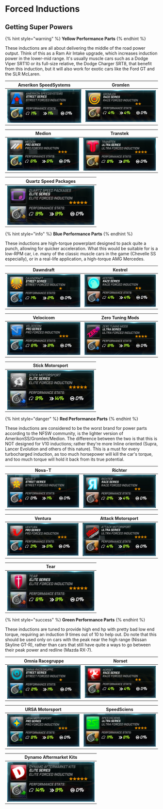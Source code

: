 # Forced Inductions

## Getting Super Powers

{% hint style="warning" %}
**Yellow Performance Parts**
{% endhint %}

These inductions are all about delivering the middle of the road power output. Think of this as a Ram Air Intake upgrade, which increases induction power in the lower-mid range. It's usually muscle cars such as a Dodge Viper SRT10 or its full-size relative, the Dodge Charger SRT8, that benefit from this induction, but it will also work for exotic cars like the Ford GT and the SLR McLaren.

| Amerikon SpeedSystems | Gromlen |
| :---: | :---: |
| ![](../.gitbook/assets/amerikon_induction.png) | ![](../.gitbook/assets/gromlen_induction.png) |

| Medion | Transtek |
| :---: | :---: |
| ![](../.gitbook/assets/medion_induction.png) | ![](../.gitbook/assets/transtek_induction.png) |

| Quartz Speed Packages |
| :---: |
| ![](../.gitbook/assets/elitebeigeforcedinduction.png) |

{% hint style="info" %}
**Blue Performance Parts**
{% endhint %}

These inductions are high-torque powerplant designed to pack quite a punch, allowing for quicker acceleration. What this would be suitable for is a low-RPM car, i.e. many of the classic muscle cars in the game \(Chevelle SS especially\), or in a real-life application, a high-torque AMG Mercedes.

| Dawndraft | Kestrel |
| :---: | :---: |
| ![](../.gitbook/assets/dawndraft_induction.png) | ![](../.gitbook/assets/kestrel_induction.png) |

| Velocicom | Zero Tuning Mods |
| :---: | :---: |
| ![](../.gitbook/assets/velocicom_induction.png) | ![](../.gitbook/assets/zero_induction.png) |

| Stick Motorsport |
| :---: |
| ![](../.gitbook/assets/eliteblueforcedinduction.png) |

{% hint style="danger" %}
**Red Performance Parts**
{% endhint %}

These inductions are considered to be the worst brand for power parts according to the NFSW community, is the lighter version of AmerikonSS/Gromlen/Medion. The difference between the two is that this is NOT designed for V10 inductions; rather they're more Inline oriented \(Supra, Lancer Evolution and others of this nature\). This is a must for every turbocharged induction, as too much horsepower will kill the car's torque, and too much torque will hold it back from its true potential.

| Nova-T | Richter |
| :---: | :---: |
| ![](../.gitbook/assets/nova-t_induction.png) | ![](../.gitbook/assets/richter_induction.png) |

| Ventura | Attack Motorsport |
| :---: | :---: |
| ![](../.gitbook/assets/ventura_induction.png) | ![](../.gitbook/assets/attack_induction.png) |

| Tear |
| :---: |
| ![](../.gitbook/assets/eliteredforcedinduction.png) |

{% hint style="success" %}
**Green Performance Parts**
{% endhint %}

These inductions are tuned to provide high end hp with pretty bad low end torque, requiring an induction 9 times out of 10 to help out. Do note that this should be used only on cars with the peak near the high range \(Nissan Skyline GT-R\), rather than cars that still have quite a ways to go between their peak power and redline \(Mazda RX-7\).

| Omnia Racegruppe | Norset |
| :---: | :---: |
| ![](../.gitbook/assets/omnia_induction.png) | ![](../.gitbook/assets/norset_induction.png) |

| URSA Motorsport | SpeedSciens |
| :---: | :---: |
| ![](../.gitbook/assets/ursa_induction.png) | ![](../.gitbook/assets/speedsciens_induction.png) |

| Dynamo Aftermarket Kits |
| :---: |
| ![](../.gitbook/assets/elitegreenforcedinduction.png) |

